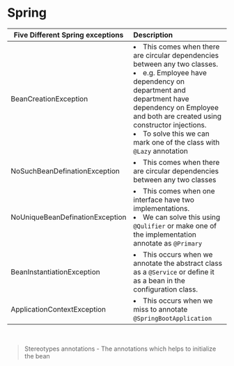 # Spring

| Five Different Spring exceptions | Description |
----|:----
|BeanCreationException | <li>This comes when there are circular dependencies between any two classes. <li> e.g. Employee have dependency on department and department have dependency on Employee and both are created using constructor injections. <li>To solve this we can mark one of the class with `@Lazy` annotation 
|NoSuchBeanDefinationException| <li>This comes when there are circular dependencies between any two classes
|NoUniqueBeanDefinationException| <li> This comes when one interface have two implementations. <li> We can solve this using `@Qulifier` or make one of the implementation annotate as `@Primary`
|BeanInstantiationException|<li> This occurs when we annotate the abstract class as a `@Service` or define it as a bean in the configuration class.
|ApplicationContextException|<li> This occurs when we miss to annotate `@SpringBootApplication`
  <br/>

>Stereotypes annotations - The annotations which helps to initialize the bean
